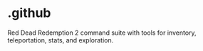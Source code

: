 # .github
Red Dead Redemption 2 command suite with tools for inventory, teleportation, stats, and exploration.
